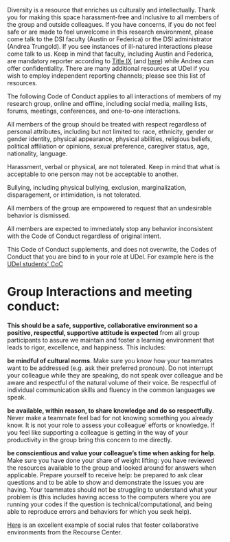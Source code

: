 Diversity is a resource that enriches us culturally and intellectually. Thank you for making this space harassment-free and inclusive to all members of the group and outside colleagues. If you have concerns, if you do not feel safe or are made to feel unwelcome in this research environment, please come talk to the DSI faculty (Austin or Federica) or the DSI administrator (Andrea Trungold). If you see instances of ill-natured interactions please come talk to us. Keep in mind that faculty, including Austin and Federica, are mandatory reporter according to [Title IX](https://sites.udel.edu/sexualmisconduct/how-to-report/guidelines-for-reporting/) (and [here](https://github.com/fedhere/FASTlab/blob/master/TitleIX.md)) while Andrea can offer confidentiality. There are many additional resources at UDel if you wish to employ independent reporting channels; please see this list of resources.

The following Code of Conduct applies to all interactions of members of my research group, online and offline, including social media, mailing lists, forums, meetings, conferences, and one-to-one interactions.

All members of the group should be treated with respect regardless of personal attributes, including but not limited to: race, ethnicity, gender or gender identity, physical appearance, physical abilities, religious beliefs, political affiliation or opinions, sexual preference, caregiver status, age, nationality, language.

Harassment, verbal or physical, are not tolerated. Keep in mind that what is acceptable to one person may not be acceptable to another.

Bullying, including physical bullying, exclusion, marginalization, disparagement, or intimidation, is not tolerated.

All members of the group are empowered to request that an undesirable behavior is dismissed.

All members are expected to immediately stop any behavior inconsistent with the Code of Conduct regardless of original intent.

This Code of Conduct supplements, and does not overwrite, the Codes of Conduct that you are bind to in your role at UDel. For example here is the [UDel students' CoC](http://www1.udel.edu/stuguide/18-19/code.html)

# Group Interactions and meeting conduct:

**This should be a safe, supportive, collaborative environment so a positive, respectful, supportive attitude is expected** from all group participants to assure we maintain and foster a learning environment that leads to rigor, excellence, and happiness. This includes:

**be mindful of cultural norms**. Make sure you know how your teammates want to be addressed (e.g. ask their preferred pronoun). Do not interrupt your colleague while they are speaking, do not speak over colleague and be aware and respectful of the natural volume of their voice. Be respectful of individual communication skills and fluency in the common languages we speak.

**be available, within reason, to share knowledge and do so respectfully**. Never make a teammate feel bad for not knowing something you already know. It is not your role to assess your colleague’ efforts or knowledge. If you feel like supporting a colleague is getting in the way of your productivity in the group bring this concern to me directly.

**be conscientious and value your colleague’s time when asking for help**. Make sure you have done your share of weight lifting: you have reviewed the resources available to the group and looked around for answers when applicable. Prepare yourself to receive help: be prepared to ask clear questions and to be able to show and demonstrate the issues you are having. Your teammates should not be struggling to understand what your problem is (this includes having access to the computers where you are running your codes if the question is technical/computational, and being able to reproduce errors and behaviors for which you seek help).

[Here](https://www.recurse.com/social-rules) is an excellent example of social rules that foster collaborative environments from the Recourse Center.

